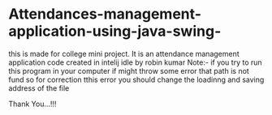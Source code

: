 # Attendances-management-application-using-java-swing-
this is made for college mini project. It is an attendance management application code created in intelij idle  by robin kumar
Note:- if you try to run this program in your computer if might throw some error that path is not fund 
so for correction tthis error you should change the loadinng and saving address of the file

Thank You...!!!

